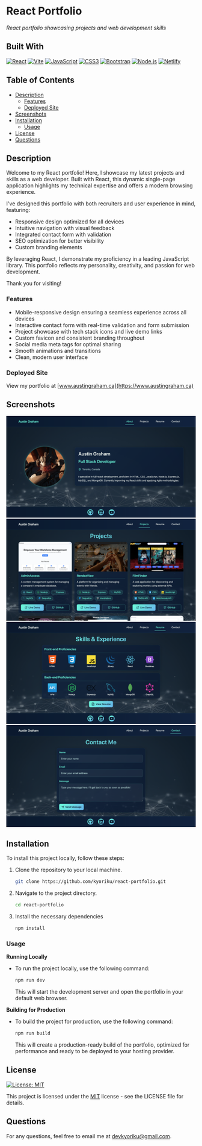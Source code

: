 # React Portfolio
*React portfolio showcasing projects and web development skills* 

## Built With
[![React](https://img.shields.io/badge/React-61DAFB.svg?style=for-the-badge&logo=React&logoColor=black)](https://react.dev/)
[![Vite](https://img.shields.io/badge/vite-%23646CFF.svg?style=for-the-badge&logo=vite&logoColor=white)](https://vitejs.dev/)
[![JavaScript](https://img.shields.io/badge/JavaScript-F7DF1E.svg?style=for-the-badge&logo=JavaScript&logoColor=black)](https://developer.mozilla.org/en-US/docs/Web/JavaScript)
[![CSS3](https://img.shields.io/badge/CSS3-1572B6.svg?style=for-the-badge&logo=CSS3&logoColor=white)](https://developer.mozilla.org/en-US/docs/Web/CSS)
[![Bootstrap](https://img.shields.io/badge/bootstrap-%238511FA.svg?style=for-the-badge&logo=bootstrap&logoColor=white)](https://getbootstrap.com/)
[![Node.js](https://img.shields.io/badge/Node.js-393?style=for-the-badge&logo=nodedotjs&logoColor=fff)](https://nodejs.org/en)
[![Netlify](https://img.shields.io/badge/netlify-%23000000.svg?style=for-the-badge&logo=netlify&logoColor=#00C7B7)](https://www.netlify.com/)

## Table of Contents
- [Description](#description)
  - [Features](#features)
  - [Deployed Site](#deployed-site)
- [Screenshots](#screenshots)
- [Installation](#installation)
  - [Usage](#usage)
- [License](#license)
- [Questions](#questions)

## Description
Welcome to my React portfolio! Here, I showcase my latest projects and skills as a web developer. Built with React, this dynamic single-page application highlights my technical expertise and offers a modern browsing experience.

I've designed this portfolio with both recruiters and user experience in mind, featuring:
- Responsive design optimized for all devices
- Intuitive navigation with visual feedback
- Integrated contact form with validation
- SEO optimization for better visibility
- Custom branding elements

By leveraging React, I demonstrate my proficiency in a leading JavaScript library. This portfolio reflects my personality, creativity, and passion for web development.

Thank you for visiting!

### Features
- Mobile-responsive design ensuring a seamless experience across all devices
- Interactive contact form with real-time validation and form submission
- Project showcase with tech stack icons and live demo links
- Custom favicon and consistent branding throughout
- Social media meta tags for optimal sharing
- Smooth animations and transitions
- Clean, modern user interface

### Deployed Site
View my portfolio at [www.austingraham.ca](https://www.austingraham.ca)

## Screenshots
![about](public/screenshots/about.jpg)
![portfolio](public/screenshots/projects.jpg)
![resume](public/screenshots/resume.jpg)
![contact](public/screenshots/contact.jpg)

## Installation
To install this project locally, follow these steps:

1. Clone the repository to your local machine.
    ```bash
    git clone https://github.com/kyoriku/react-portfolio.git
    ```
2. Navigate to the project directory.
    ```bash
    cd react-portfolio
    ```
3. Install the necessary dependencies
    ```bash
    npm install
    ```

### Usage
**Running Locally**
- To run the project locally, use the following command:
  ```bash
  npm run dev
  ```
  This will start the development server and open the portfolio in your default web browser.

**Building for Production**
- To build the project for production, use the following command:
  ```bash
  npm run build
  ```
  This will create a production-ready build of the portfolio, optimized for performance and ready to be deployed to your hosting provider.

## License
[![License: MIT](https://img.shields.io/badge/License-MIT-blue.svg?style=for-the-badge&logo=mit)](https://opensource.org/licenses/MIT)

This project is licensed under the [MIT](https://opensource.org/licenses/MIT) license - see the LICENSE file for details.

## Questions
For any questions, feel free to email me at devkyoriku@gmail.com.